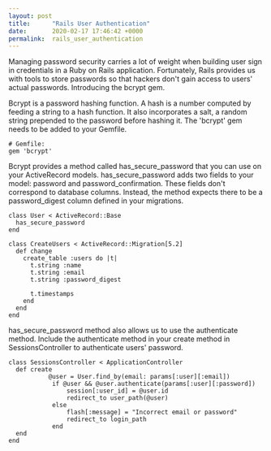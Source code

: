 ```yaml
---
layout: post
title:      "Rails User Authentication"
date:       2020-02-17 17:46:42 +0000
permalink:  rails_user_authentication
---
```



Managing password security carries a lot of weight when building user sign in credentials in a Ruby on Rails application. Fortunately, Rails provides us with tools to store passwords so that hackers don't gain access to users' actual passwords. Introducing the bcrypt gem. 

Bcrypt is a password hashing function. A hash is a number computed by feeding a string to a hash function. It also incorporates a salt, a random string prepended to the password before hashing it. The 'bcrypt' gem needs to be added to your Gemfile.

```
# Gemfile:
gem 'bcrypt'
```

Bcrypt provides a method called has_secure_password that you can use on your ActiveRecord models. has_secure_password adds two fields to your model: password and password_confirmation. These fields don't correspond to database columns. Instead, the method expects there to be a password_digest column defined in your migrations.

```
class User < ActiveRecord::Base
  has_secure_password
end
```


```
class CreateUsers < ActiveRecord::Migration[5.2]
  def change
    create_table :users do |t|
      t.string :name
      t.string :email
      t.string :password_digest

      t.timestamps
    end
  end
end
```

has_secure_password method also allows us to use the authenticate method. Include the authenticate method in your create method in SessionsController to authenticate users' password.

```
class SessionsController < ApplicationController
  def create
           @user = User.find_by(email: params[:user][:email])
            if @user && @user.authenticate(params[:user][:password])
                session[:user_id] = @user.id 
                redirect_to user_path(@user)
            else
                flash[:message] = "Incorrect email or password"
                redirect_to login_path
            end
  end
end
```


